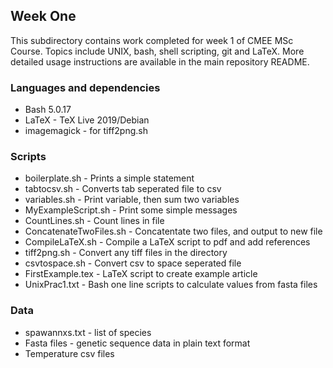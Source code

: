 ## Week One

This subdirectory contains work completed for week 1 of CMEE MSc Course. Topics include UNIX, bash, shell scripting, git and LaTeX. More detailed usage instructions are available in the main repository README.

### Languages and dependencies
* Bash 5.0.17
* LaTeX - TeX Live 2019/Debian
* imagemagick - for tiff2png.<span>sh

### Scripts
* boilerplate<span>.sh - Prints a simple statement
* tabtocsv<span>.sh - Converts tab seperated file to csv
* variables.<span>sh - Print variable, then sum two variables
* MyExampleScript<span>.sh - Print some simple messages
* CountLines<span>.sh - Count lines in file
* ConcatenateTwoFiles<span>.sh - Concatentate two files, and output to new file
* CompileLaTeX<span>.sh - Compile a LaTeX script to pdf and add references
* tiff2png<span>.sh - Convert any tiff files in the directory
* csvtospace<span>.sh - Convert csv to space seperated file
* FirstExample.tex - LaTeX script to create example article
* UnixPrac1.txt - Bash one line scripts to calculate values from fasta files

### Data
* spawannxs.txt - list of species
* Fasta files - genetic sequence data in plain text format
* Temperature csv files

